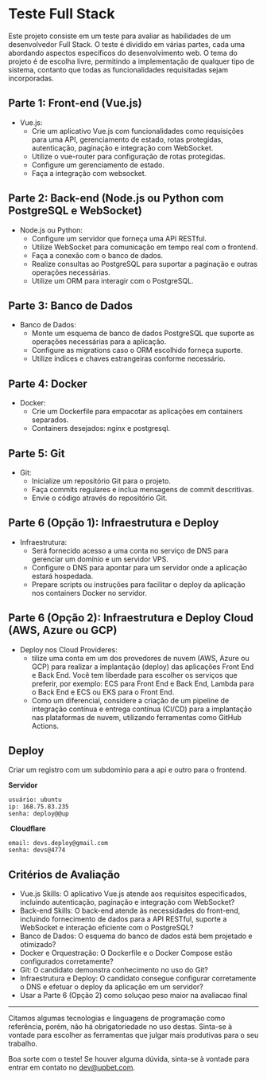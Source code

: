 # Teste Full Stack
Este projeto consiste em um teste para avaliar as habilidades de um desenvolvedor Full Stack. O teste é dividido em várias partes, cada uma abordando aspectos específicos do desenvolvimento web. O tema do projeto é de escolha livre, permitindo a implementação de qualquer tipo de sistema, contanto que todas as funcionalidades requisitadas sejam incorporadas.
## Parte 1: Front-end (Vue.js)
- Vue.js:
  - Crie um aplicativo Vue.js com funcionalidades como requisições para uma API, gerenciamento de estado, rotas protegidas, autenticação, paginação e integração com WebSocket.
  - Utilize o vue-router para configuração de rotas protegidas.
  - Configure um gerenciamento de estado.
  - Faça a integração com websocket.
## Parte 2: Back-end (Node.js ou Python com PostgreSQL e WebSocket)
- Node.js ou Python:
  - Configure um servidor que forneça uma API RESTful.
  - Utilize WebSocket para comunicação em tempo real com o frontend.
  - Faça a conexão com o banco de dados.
  - Realize consultas ao PostgreSQL para suportar a paginação e outras operações necessárias.
  - Utilize um ORM para interagir com o PostgreSQL.
## Parte 3: Banco de Dados
- Banco de Dados:
  - Monte um esquema de banco de dados PostgreSQL que suporte as operações necessárias para a aplicação.
  - Configure as migrations caso o ORM escolhido forneça suporte.
  - Utilize índices e chaves estrangeiras conforme necessário.
## Parte 4: Docker
- Docker:
  - Crie um Dockerfile para empacotar as aplicações em containers separados.
  - Containers desejados: nginx e postgresql.
## Parte 5: Git
- Git:
  - Inicialize um repositório Git para o projeto.
  - Faça commits regulares e inclua mensagens de commit descritivas.
  - Envie o código através do repositório Git.
## Parte 6 (Opção 1): Infraestrutura e Deploy
- Infraestrutura:
  - Será fornecido acesso a uma conta no serviço de DNS para gerenciar um domínio e um servidor VPS.
  - Configure o DNS para apontar para um servidor onde a aplicação estará hospedada.
  - Prepare scripts ou instruções para facilitar o deploy da aplicação nos containers Docker no servidor.
## Parte 6 (Opção 2): Infraestrutura e Deploy Cloud (AWS, Azure ou GCP)
- Deploy nos Cloud Provideres:
  - tilize uma conta em um dos provedores de nuvem (AWS, Azure ou GCP) para realizar a implantação (deploy) das aplicações Front End e Back End. Você tem liberdade para escolher os serviços que preferir, por exemplo: ECS para Front End e Back End, Lambda para o Back End e ECS ou EKS para o Front End.
  - Como um diferencial, considere a criação de um pipeline de integração contínua e entrega contínua (CI/CD) para a implantação nas plataformas de nuvem, utilizando ferramentas como GitHub Actions.
## Deploy
Criar um registro com um subdomínio para a api e outro para o frontend.

**Servidor**
```
usuário: ubuntu
ip: 168.75.83.235
senha: deploy@@up
```
​
**Cloudflare**
```
email: devs.deploy@gmail.com
senha: devs@4774
```
  
## Critérios de Avaliação
- Vue.js Skills: O aplicativo Vue.js atende aos requisitos especificados, incluindo autenticação, paginação e integração com WebSocket?
- Back-end Skills: O back-end atende às necessidades do front-end, incluindo fornecimento de dados para a API RESTful, suporte a WebSocket e interação eficiente com o PostgreSQL?
- Banco de Dados: O esquema do banco de dados está bem projetado e otimizado?
- Docker e Orquestração: O Dockerfile e o Docker Compose estão configurados corretamente?
- Git: O candidato demonstra conhecimento no uso do Git?
- Infraestrutura e Deploy: O candidato consegue configurar corretamente o DNS e efetuar o deploy da aplicação em um servidor?
- Usar a Parte 6 (Opção 2) como soluçao peso maior na avaliacao final
---

Citamos algumas tecnologias e linguagens de programação como referência, porém, não há obrigatoriedade no uso destas. Sinta-se à vontade para escolher as ferramentas que julgar mais produtivas para o seu trabalho.

Boa sorte com o teste! Se houver alguma dúvida, sinta-se à vontade para entrar em contato no dev@upbet.com.
